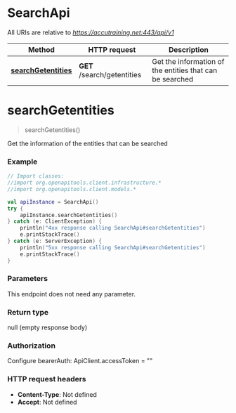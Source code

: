 # SearchApi

All URIs are relative to *https://accutraining.net:443/api/v1*

Method | HTTP request | Description
------------- | ------------- | -------------
[**searchGetentities**](SearchApi.md#searchGetentities) | **GET** /search/getentities | Get the information of the entities that can be searched


<a name="searchGetentities"></a>
# **searchGetentities**
> searchGetentities()

Get the information of the entities that can be searched

### Example
```kotlin
// Import classes:
//import org.openapitools.client.infrastructure.*
//import org.openapitools.client.models.*

val apiInstance = SearchApi()
try {
    apiInstance.searchGetentities()
} catch (e: ClientException) {
    println("4xx response calling SearchApi#searchGetentities")
    e.printStackTrace()
} catch (e: ServerException) {
    println("5xx response calling SearchApi#searchGetentities")
    e.printStackTrace()
}
```

### Parameters
This endpoint does not need any parameter.

### Return type

null (empty response body)

### Authorization


Configure bearerAuth:
    ApiClient.accessToken = ""

### HTTP request headers

 - **Content-Type**: Not defined
 - **Accept**: Not defined

